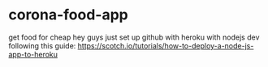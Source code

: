 # corona-food-app
get food for cheap
hey guys just set up github with heroku with nodejs dev following this guide: https://scotch.io/tutorials/how-to-deploy-a-node-js-app-to-heroku
